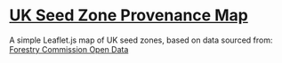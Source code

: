 # [UK Seed Zone Provenance Map](https://mrichar1.github.io/seedzones)
A simple Leaflet.js map of UK seed zones, based on data sourced from: [Forestry Commission Open Data](https://data-forestry.opendata.arcgis.com/datasets/8abdd8b5963140ba85309164ced05460_0/explore?location=55.783780%2C-3.164596%2C12.39)
